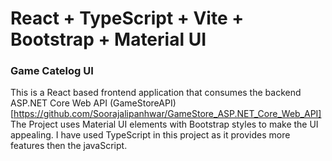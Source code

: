 # React + TypeScript + Vite + Bootstrap + Material UI
### Game Catelog UI
This is a React based frontend application that consumes the backend ASP.NET Core Web API (GameStoreAPI)[https://github.com/Soorajalipanhwar/GameStore_ASP.NET_Core_Web_API]
The Project uses Material UI elements with Bootstrap styles to make the UI appealing.
I have used TypeScript in this project as it provides more features then the javaScript.
